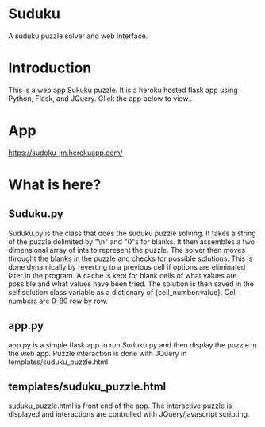 # Suduku
A suduku puzzle solver and web interface.


# Introduction
This is a web app Sukuku puzzle. It is a heroku hosted flask app using Python, Flask, and JQuery. Click the app below to view..

# App
https://sudoku-jm.herokuapp.com/

# What is here?

## Suduku.py
Suduku.py is the class that does the suduku puzzle solving. It takes a string of the puzzle delimited by "\n" and "0"s for blanks. It then assembles a two dimensional array of ints to represent the puzzle. The solver then moves throught the blanks in the puzzle and checks for possible solutions. This is done dynamically by reverting to a previous cell if options are eliminated later in the program. A cache is kept for blank cells of what values are possible and what values have been tried. The solution is then saved in the self.solution class variable as a dictionary of {cell_number:value}. Cell numbers are 0-80 row by row.

## app.py
app.py is a simple flask app to run Suduku.py and then display the puzzle in the web app. Puzzle interaction is done with JQuery in templates/suduku_puzzle.html

## templates/suduku_puzzle.html
suduku_puzzle.html is front end of the app. The interactive puzzle is displayed and interactions are controlled with JQuery/javascript scripting.
